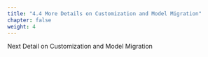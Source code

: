 ```yaml
---
title: "4.4 More Details on Customization and Model Migration"
chapter: false
weight: 4
---
```


Next Detail on Customization and Model Migration

